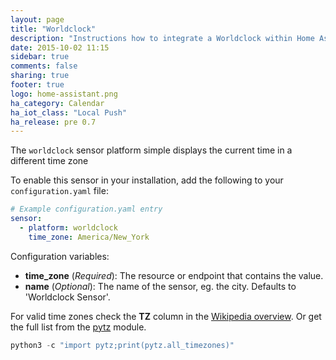 ```yaml
---
layout: page
title: "Worldclock"
description: "Instructions how to integrate a Worldclock within Home Assistant."
date: 2015-10-02 11:15
sidebar: true
comments: false
sharing: true
footer: true
logo: home-assistant.png
ha_category: Calendar
ha_iot_class: "Local Push"
ha_release: pre 0.7
---
```



The `worldclock` sensor platform simple displays the current time in a different time zone

To enable this sensor in your installation, add the following to your `configuration.yaml` file:

```yaml
# Example configuration.yaml entry
sensor:
  - platform: worldclock
    time_zone: America/New_York
```

Configuration variables:

- **time_zone** (*Required*): The resource or endpoint that contains the value.
- **name** (*Optional*): The name of the sensor, eg. the city. Defaults to 'Worldclock Sensor'.

For valid time zones check the **TZ** column in the [Wikipedia overview](https://en.wikipedia.org/wiki/List_of_tz_database_time_zones). Or get the full list from the [pytz](https://pypi.python.org/pypi/pytz) module.

```python
python3 -c "import pytz;print(pytz.all_timezones)"
```
